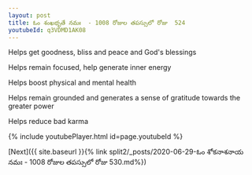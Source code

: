 ```yaml
---
layout: post
title: ఓం శంఖభృతే నమః  - 1008 రోజుల తపస్సులో రోజు  524
youtubeId: q3VDMD1AK08
---
```

 
 
Helps get goodness, bliss and peace and God's blessings
 
Helps remain focused, help generate inner energy 
 
Helps boost physical and mental health 
 
Helps remain grounded and generates a sense of gratitude towards the greater power 
 
Helps reduce bad karma
 
 
 
 


{% include youtubePlayer.html id=page.youtubeId %}
 
[Next]({{ site.baseurl }}{% link  split2/_posts/2020-06-29-ఓం శోకనాశనాయ నమః  - 1008 రోజుల తపస్సులో రోజు  530.md%})
 
